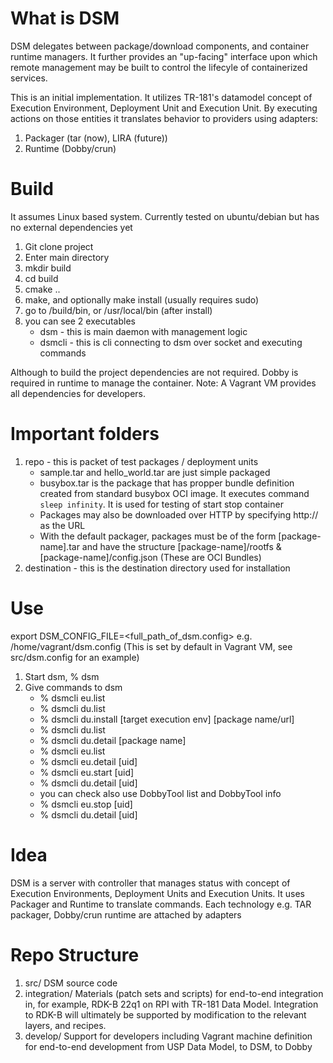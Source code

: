 # What is DSM
DSM delegates between package/download components, and container runtime managers. It further provides an "up-facing" interface upon which remote management may be built to control the lifecyle of containerized services.

This is an initial implementation. It utilizes TR-181's datamodel concept of Execution Environment, Deployment Unit and Execution Unit. By executing actions on those entities it translates behavior to providers using adapters:

1. Packager (tar (now), LIRA (future))
2. Runtime (Dobby/crun)

# Build
It assumes Linux based system. Currently tested on ubuntu/debian but has no external dependencies yet

1. Git clone project
2. Enter main directory
3. mkdir build
4. cd build
5. cmake ..
6. make, and optionally make install (usually requires sudo)
7. go to <dsm>/build/bin, or /usr/local/bin (after install)
8. you can see 2 executables
    - dsm - this is main daemon with management logic
    - dsmcli - this is cli connecting to dsm over socket and executing commands

Although to build the project dependencies are not required. Dobby is required in runtime to manage the container. Note: A Vagrant VM provides all dependencies for developers.

# Important folders
1. repo - this is packet of test packages / deployment units
    - sample.tar and hello_world.tar are just simple packaged
    - busybox.tar is the package that has propper bundle definition created from standard busybox OCI image. It executes command `sleep infinity`. It is used for testing of start stop container
    - Packages may also be downloaded over HTTP by specifying http://<package> as the URL
    - With the default packager, packages must be of the form [package-name].tar and have the structure [package-name]/rootfs & [package-name]/config.json (These are OCI Bundles)
2. destination - this is the destination directory used for installation

# Use
export DSM_CONFIG_FILE=<full_path_of_dsm.config> e.g. /home/vagrant/dsm.config (This is set by default in Vagrant VM, see src/dsm.config for an example)

1. Start dsm, % dsm
2. Give commands to dsm
    - % dsmcli eu.list
    - % dsmcli du.list
    - % dsmcli du.install [target execution env] [package name/url]
    - % dsmcli du.list
    - % dsmcli du.detail [package name]
    - % dsmcli eu.list
    - % dsmcli eu.detail [uid]
    - % dsmcli eu.start [uid]
    - % dsmcli du.detail [uid]
    - you can check also use DobbyTool list and DobbyTool info
    - % dsmcli eu.stop [uid]
    - % dsmcli du.detail [uid]
    
# Idea
DSM is a server with controller that manages status with concept of Execution Environments, Deployment Units and Execution Units. It uses Packager and Runtime to translate commands. Each technology e.g. TAR packager, Dobby/crun runtime are attached by adapters

# Repo Structure
1. src/ DSM source code
2. integration/ Materials (patch sets and scripts) for end-to-end integration in, for example, RDK-B 22q1 on RPI with TR-181 Data Model. Integration to RDK-B will ultimately be supported by modification to the relevant layers, and recipes.
3. develop/ Support for developers including Vagrant machine definition for end-to-end development from USP Data Model, to DSM, to Dobby

